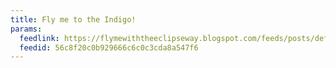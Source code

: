 ```yaml
---
title: Fly me to the Indigo!
params:
  feedlink: https://flymewiththeeclipseway.blogspot.com/feeds/posts/default
  feedid: 56c8f20c0b929666c6c0c3cda8a547f6
---
```

